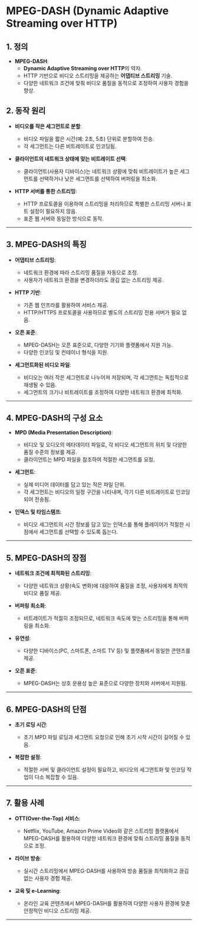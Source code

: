 # MPEG-DASH (Dynamic Adaptive Streaming over HTTP)

## 1. 정의
- **MPEG-DASH**:
  - **Dynamic Adaptive Streaming over HTTP**의 약자.
  - HTTP 기반으로 비디오 스트리밍을 제공하는 **어댑티브 스트리밍** 기술.
  - 다양한 네트워크 조건에 맞춰 비디오 품질을 동적으로 조정하여 사용자 경험을 향상.

## 2. 동작 원리
- **비디오를 작은 세그먼트로 분할**:
  - 비디오 파일을 짧은 시간(예: 2초, 5초) 단위로 분할하여 전송.
  - 각 세그먼트는 다른 비트레이트로 인코딩됨.
  
- **클라이언트의 네트워크 상태에 맞는 비트레이트 선택**:
  - 클라이언트(사용자 디바이스)는 네트워크 상황에 맞춰 비트레이트가 높은 세그먼트를 선택하거나 낮은 세그먼트를 선택하여 버퍼링을 최소화.

- **HTTP 서버를 통한 스트리밍**:
  - HTTP 프로토콜을 이용하여 스트리밍을 처리하므로 특별한 스트리밍 서버나 포트 설정이 필요하지 않음.
  - 표준 웹 서버와 동일한 방식으로 동작.

---

## 3. MPEG-DASH의 특징
- **어댑티브 스트리밍**:
  - 네트워크 환경에 따라 스트리밍 품질을 자동으로 조정.
  - 사용자가 네트워크 환경을 변경하더라도 끊김 없는 스트리밍 제공.

- **HTTP 기반**:
  - 기존 웹 인프라를 활용하여 서비스 제공.
  - HTTP/HTTPS 프로토콜을 사용하므로 별도의 스트리밍 전용 서버가 필요 없음.

- **오픈 표준**:
  - MPEG-DASH는 오픈 표준으로, 다양한 기기와 플랫폼에서 지원 가능.
  - 다양한 인코딩 및 컨테이너 형식을 지원.

- **세그먼트화된 비디오 파일**:
  - 비디오는 여러 작은 세그먼트로 나누어져 저장되며, 각 세그먼트는 독립적으로 재생될 수 있음.
  - 세그먼트의 크기나 비트레이트를 조정하여 다양한 네트워크 환경에 최적화.

---

## 4. MPEG-DASH의 구성 요소
- **MPD (Media Presentation Description)**:
  - 비디오 및 오디오의 메타데이터 파일로, 각 비디오 세그먼트의 위치 및 다양한 품질 수준의 정보를 제공.
  - 클라이언트는 MPD 파일을 참조하여 적절한 세그먼트를 요청.

- **세그먼트**:
  - 실제 미디어 데이터를 담고 있는 작은 파일 단위.
  - 각 세그먼트는 비디오의 일정 구간을 나타내며, 각기 다른 비트레이트로 인코딩되어 전송됨.

- **인덱스 및 타임스탬프**:
  - 비디오 세그먼트의 시간 정보를 담고 있는 인덱스를 통해 플레이어가 적절한 시점에서 세그먼트를 선택할 수 있도록 돕는다.

---

## 5. MPEG-DASH의 장점
- **네트워크 조건에 최적화된 스트리밍**:
  - 다양한 네트워크 상황(속도 변화)에 대응하여 품질을 조정, 사용자에게 최적의 비디오 품질 제공.
  
- **버퍼링 최소화**:
  - 비트레이트가 적절히 조정되므로, 네트워크 속도에 맞는 스트리밍을 통해 버퍼링을 최소화.

- **유연성**:
  - 다양한 디바이스(PC, 스마트폰, 스마트 TV 등) 및 플랫폼에서 동일한 콘텐츠를 제공.
  
- **오픈 표준**:
  - MPEG-DASH는 상호 운용성 높은 표준으로 다양한 장치와 서버에서 지원됨.

---

## 6. MPEG-DASH의 단점
- **초기 로딩 시간**:
  - 초기 MPD 파일 로딩과 세그먼트 요청으로 인해 초기 시작 시간이 길어질 수 있음.
  
- **복잡한 설정**:
  - 적절한 서버 및 클라이언트 설정이 필요하고, 비디오의 세그먼트화 및 인코딩 작업이 다소 복잡할 수 있음.

---

## 7. 활용 사례
- **OTT(Over-the-Top) 서비스**:
  - Netflix, YouTube, Amazon Prime Video와 같은 스트리밍 플랫폼에서 MPEG-DASH를 활용하여 다양한 네트워크 환경에 맞춰 스트리밍 품질을 동적으로 조정.
  
- **라이브 방송**:
  - 실시간 스트리밍에서 MPEG-DASH를 사용하여 방송 품질을 최적화하고 끊김 없는 사용자 경험 제공.

- **교육 및 e-Learning**:
  - 온라인 교육 콘텐츠에서 MPEG-DASH를 활용하여 다양한 사용자 환경에 맞춘 안정적인 비디오 스트리밍 제공.

---

